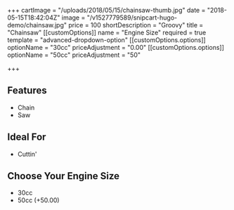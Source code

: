 +++
cartImage = "/uploads/2018/05/15/chainsaw-thumb.jpg"
date = "2018-05-15T18:42:04Z"
image = "/v1527779589/snipcart-hugo-demo/chainsaw.jpg"
price = 100
shortDescription = "Groovy"
title = "Chainsaw"
[[customOptions]]
name = "Engine Size"
required = true
template = "advanced-dropdown-option"
[[customOptions.options]]
optionName = "30cc"
priceAdjustment = "0.00"
[[customOptions.options]]
optionName = "50cc"
priceAdjustment = "50"

+++
## Features

- Chain
- Saw

## Ideal For

- Cuttin'

## Choose Your Engine Size

- 30cc
- 50cc (+50.00)